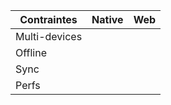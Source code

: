 
<table>
    <thead>
        <tr>
            <th>Contraintes</th>
            <th >Native</th>
            <th>Web</th>
        </tr>
    </thead>
    <tbody>
        <tr>
            <td>Multi-devices</td>
            <td ><i class="mdi mdi-close" /></td>
            <td><i class="mdi mdi-check turquoise" /></td>
        </tr>
        <tr>
            <td>Offline</td>
            <td ><i class="mdi mdi-check turquoise" /></td>
            <td><i class="mdi mdi-close" /></td>
        </tr>
        <tr>
            <td>Sync</td>
            <td ><i class="mdi mdi-check turquoise" /></td>
            <td><i class="mdi mdi-close" /></td>
        </tr>
        <tr>
            <td>Perfs</td>
            <td ><i class="mdi mdi-check turquoise" /></td>
            <td><i class="mdi mdi-close" /></td>
        </tr>
    </tbody>
</table>